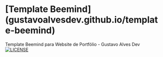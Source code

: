 # [Template Beemind] (gustavoalvesdev.github.io/template-beemind)
Template Beemind para Website de Portfólio - Gustavo Alves Dev
[![LICENSE](https://img.shields.io/badge/license-MIT-lightgrey.svg)](https://github.com/gustavoalvesdev/template-beemind/blob/master/LICENSE.txt)
